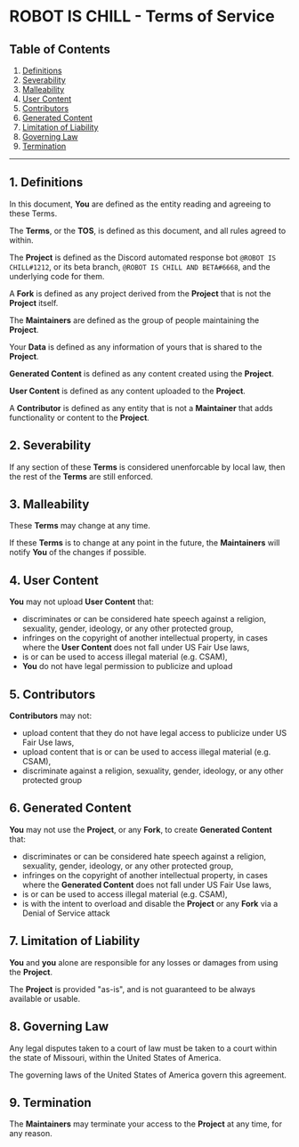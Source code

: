 
# ROBOT IS CHILL - Terms of Service

## Table of Contents

1. [Definitions](#definitions)
2. [Severability](#severability)
3. [Malleability](#malleability)
4. [User Content](#user-content)
5. [Contributors](#contributors)
6. [Generated Content](#generated-content)
7. [Limitation of Liability](#limitation-of-liability)
8. [Governing Law](#governing-law)
9. [Termination](#termination)

---

## 1. Definitions

In this document, **You** are defined as the entity reading and agreeing to these Terms.

The **Terms**, or the **TOS**, is defined as this document, and all rules agreed to within.

The **Project** is defined as the Discord automated response bot `@ROBOT IS CHILL#1212`, or its beta branch, `@ROBOT IS CHILL AND BETA#6668`, and the underlying code for them.

A **Fork** is defined as any project derived from the **Project** that is not the **Project** itself.

The **Maintainers** are defined as the group of people maintaining the **Project**.

Your **Data** is defined as any information of yours that is shared to the **Project**.

**Generated Content** is defined as any content created using the **Project**.

**User Content** is defined as any content uploaded to the **Project**.

A **Contributor** is defined as any entity that is not a **Maintainer** that adds functionality or content to the **Project**.

## 2. Severability

If any section of these **Terms** is considered unenforcable by local law, then the rest of the **Terms** are still enforced.

## 3. Malleability

These **Terms** may change at any time.

If these **Terms** is to change at any point in the future, the **Maintainers** will notify **You** of the changes if possible.

## 4. User Content

**You** may not upload **User Content** that:

- discriminates or can be considered hate speech against a religion, sexuality, gender, ideology, or any other protected group,
- infringes on the copyright of another intellectual property, in cases where the **User Content** does not fall under US Fair Use laws,
- is or can be used to access illegal material (e.g. CSAM),
- **You** do not have legal permission to publicize and upload

## 5. Contributors

**Contributors** may not:

- upload content that they do not have legal access to publicize under US Fair Use laws,
- upload content that is or can be used to access illegal material (e.g. CSAM),
- discriminate against a religion, sexuality, gender, ideology, or any other protected group

## 6. Generated Content

**You** may not use the **Project**, or any **Fork**, to create **Generated Content** that:

- discriminates or can be considered hate speech against a religion, sexuality, gender, ideology, or any other protected group,
- infringes on the copyright of another intellectual property, in cases where the **Generated Content** does not fall under US Fair Use laws,
- is or can be used to access illegal material (e.g. CSAM),
- is with the intent to overload and disable the **Project** or any **Fork** via a Denial of Service attack

## 7. Limitation of Liability

**You** and **you** alone are responsible for any losses or damages from using the **Project**.

The **Project** is provided "as-is", and is not guaranteed to be always available or usable.

## 8. Governing Law

Any legal disputes taken to a court of law must be taken to a court within the state of Missouri, within the United States of America.

The governing laws of the United States of America govern this agreement.

## 9. Termination

The **Maintainers** may terminate your access to the **Project** at any time, for any reason.
